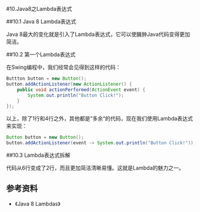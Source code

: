 #10.Java8之Lambda表达式

##10.1 Java 8 Lambda表达式

Java 8最大的变化就是引入了Lambda表达式，它可以使臃肿Java代码变得更加简洁。

##10.2 第一个Lambda表达式

在Swing编程中，我们经常会见得到这样的代码：

```java
Buttton button = new Button();
button.addActionListener(new ActionListener() {
    public void actionPerformed(ActionEvent event) {
        System.out.println("Button Click!");
    }
});
```

以上，除了1行和4行之外，其他都是”多余“的代码，现在我们使用Lambda表达式来实现：

```java
Button button = new Button();
button.addActionListener(event -> System.out.println("Button Click!"));
```

##10.3 Lambda表达式拆解



代码从6行变成了2行，而且更加简洁清晰易懂。这就是Lambda的魅力之一。

## 参考资料
  
  * 《Java 8 Lambdas》
